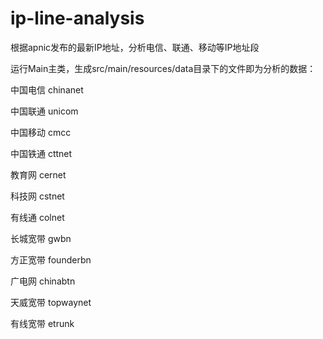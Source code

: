 # ip-line-analysis
根据apnic发布的最新IP地址，分析电信、联通、移动等IP地址段

运行Main主类，生成src/main/resources/data目录下的文件即为分析的数据：

中国电信	chinanet

中国联通	unicom

中国移动	cmcc

中国铁通	cttnet

教育网	cernet

科技网	cstnet

有线通	colnet

长城宽带	gwbn

方正宽带	founderbn

广电网	chinabtn

天威宽带	topwaynet

有线宽带	etrunk

